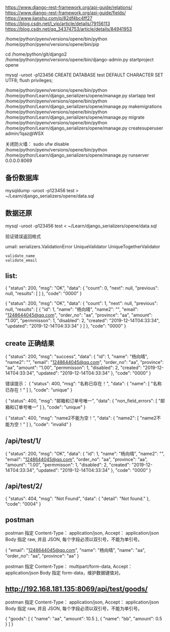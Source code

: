 https://www.django-rest-framework.org/api-guide/relations/
https://www.django-rest-framework.org/api-guide/fields/
https://www.jianshu.com/p/82df4bc4ff27
https://blog.csdn.net/l_vip/article/details/79156113
https://blog.csdn.net/qq_34374753/article/details/84941953


/home/python/pyenv/versions/opene/bin/python
/home/python/pyenv/versions/opene/bin/pip

cd /home/python/git/django2
/home/python/pyenv/versions/opene/bin/django-admin.py startproject opene

mysql -uroot -p123456
CREATE DATABASE test DEFAULT CHARACTER SET UTF8;
flush  privileges;

/home/python/pyenv/versions/opene/bin/python /home/python/Learn/django_serializers/opene/manage.py startapp test
/home/python/pyenv/versions/opene/bin/python /home/python/Learn/django_serializers/opene/manage.py makemigrations
/home/python/pyenv/versions/opene/bin/python /home/python/Learn/django_serializers/opene/manage.py migrate
/home/python/pyenv/versions/opene/bin/python /home/python/Learn/django_serializers/opene/manage.py createsuperuser
admin/1qaz@WSX

关闭防火墙： sudo ufw disable
/home/python/pyenv/versions/opene/bin/python /home/python/Learn/django_serializers/opene/manage.py runserver 0.0.0.0:8069

## 备份数据库
mysqldump -uroot -p123456 test > ~/Learn/django_serializers/opene/data.sql

## 数据还原
mysql -uroot -p123456 test < ~/Learn/django_serializers/opene/data.sql


验证错误返回格式

umail:
    serializers.ValidationError
    UniqueValidator
    UniqueTogetherValidator
    
    validate_name
    validate_email
    
    
## list:
{
    "status": 200,
    "msg": "OK",
    "data": {
        "count": 0,
        "next": null,
        "previous": null,
        "results": [ ]
    },
    "code": "0000"
}

{
    "status": 200,
    "msg": "OK",
    "data": {
    "count": 1,
    "next": null,
    "previous": null,
    "results": [
            {
                "id": 1,
                "name": "杨向晴",
                "name2": "",
                "email": "1248644045@qq.com",
                "order_no": "aa",
                "province": "aa",
                "amount": "1.00",
                "permmisson": 1,
                "disabled": 2,
                "created": "2019-12-14T04:33:34",
                "updated": "2019-12-14T04:33:34"
            }
        ]
    },
    "code": "0000"
}

## create 正确结果
{
    "status": 200,
    "msg": "success",
    "data": {
        "id": 1,
        "name": "杨向晴",
        "name2": "",
        "email": "1248644045@qq.com",
        "order_no": "aa",
        "province": "aa",
        "amount": "1.00",
        "permmisson": 1,
        "disabled": 2,
        "created": "2019-12-14T04:33:34",
        "updated": "2019-12-14T04:33:34"
    },
    "code": "0000"
}

错误提示：
{
    "status": 400,
    "msg": "名称已存在！",
    "data": {
        "name": [
            "名称已存在！"
        ]
    },
    "code": "unique"
}

{
    "status": 400,
    "msg": "邮箱和订单号唯一",
    "data": {
        "non_field_errors": [
            "邮箱和订单号唯一"
        ]
    },
    "code": "unique"
}

{
    "status": 400,
    "msg": "name2不能为空！",
    "data": {
        "name2": [
            "name2不能为空！"
        ]
    },
    "code": "invalid"
}


## /api/test/1/
{
    "status": 200,
    "msg": "OK",
    "data": {
        "id": 1,
        "name": "杨向晴",
        "name2": "",
        "email": "1248644045@qq.com",
        "order_no": "aa",
        "province": "aa",
        "amount": "1.00",
        "permmisson": 1,
        "disabled": 2,
        "created": "2019-12-14T04:33:34",
        "updated": "2019-12-14T04:33:34"
    },
    "code": "0000"
}

## /api/test/2/
{
    "status": 404,
    "msg": "Not Found",
    "data": {
        "detail": "Not found."
    },
    "code": "0004"
}

## postman
postman 指定 Content-Type： application/json, Accept： application/json
Body 指定 raw, 并且 JSON, 每个字段必须以双引号，不能为单引号。

{
	"email": "1248644045@qq.com",
	"name": "杨向晴",
	"name": "aa",
	"order_no": "aa",
	"province": "aa"
}   

postman 指定 Content-Type： multipart/form-data, Accept： application/json
Body 指定 form-data，维护数据键值对。


## http://192.168.181.135:8069/api/test/goods/
postman 指定 Content-Type： application/json, Accept： application/json
Body 指定 raw, 并且 JSON, 每个字段必须以双引号，不能为单引号。

{
    "goods": [
        {
            "name": "aa",
            "amount": 10.5
        },
        {
            "name": "bb",
            "amount": 0.5
        }
    ]
}


    

